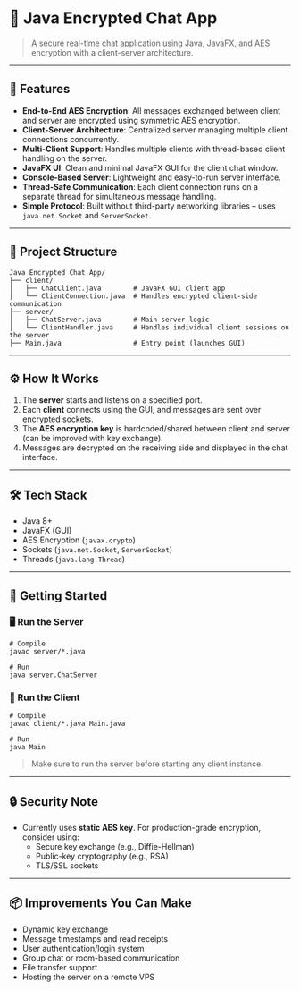 # 🔐 Java Encrypted Chat App

> A secure real-time chat application using Java, JavaFX, and AES encryption with a client-server architecture.

---

## 🚀 Features

- **End-to-End AES Encryption**: All messages exchanged between client and server are encrypted using symmetric AES encryption.
- **Client-Server Architecture**: Centralized server managing multiple client connections concurrently.
- **Multi-Client Support**: Handles multiple clients with thread-based client handling on the server.
- **JavaFX UI**: Clean and minimal JavaFX GUI for the client chat window.
- **Console-Based Server**: Lightweight and easy-to-run server interface.
- **Thread-Safe Communication**: Each client connection runs on a separate thread for simultaneous message handling.
- **Simple Protocol**: Built without third-party networking libraries – uses `java.net.Socket` and `ServerSocket`.

---

## 📁 Project Structure

```
Java Encrypted Chat App/
├── client/
│   ├── ChatClient.java        # JavaFX GUI client app
│   └── ClientConnection.java  # Handles encrypted client-side communication
├── server/
│   ├── ChatServer.java        # Main server logic
│   └── ClientHandler.java     # Handles individual client sessions on the server
├── Main.java                  # Entry point (launches GUI)
```

---

## ⚙️ How It Works

1. The **server** starts and listens on a specified port.
2. Each **client** connects using the GUI, and messages are sent over encrypted sockets.
3. The **AES encryption key** is hardcoded/shared between client and server (can be improved with key exchange).
4. Messages are decrypted on the receiving side and displayed in the chat interface.

---

## 🛠 Tech Stack

- Java 8+
- JavaFX (GUI)
- AES Encryption (`javax.crypto`)
- Sockets (`java.net.Socket`, `ServerSocket`)
- Threads (`java.lang.Thread`)

---

## 🚀 Getting Started

### 🖥️ Run the Server

```
# Compile
javac server/*.java

# Run
java server.ChatServer
```

### 💬 Run the Client

```
# Compile
javac client/*.java Main.java

# Run
java Main
```

> Make sure to run the server before starting any client instance.

---

## 🔒 Security Note

- Currently uses **static AES key**. For production-grade encryption, consider using:
  - Secure key exchange (e.g., Diffie-Hellman)
  - Public-key cryptography (e.g., RSA)
  - TLS/SSL sockets

---

## 📦 Improvements You Can Make

- Dynamic key exchange
- Message timestamps and read receipts
- User authentication/login system
- Group chat or room-based communication
- File transfer support
- Hosting the server on a remote VPS
